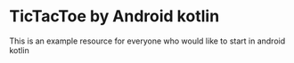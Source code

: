 # TicTacToe by Android kotlin

This is an example resource for everyone who would like to start in android kotlin


